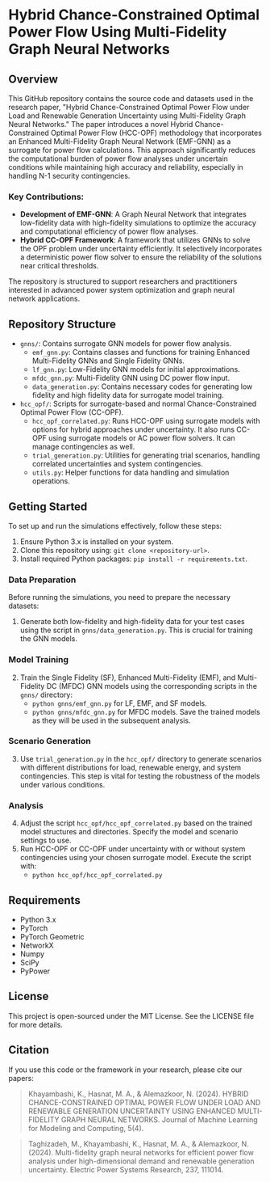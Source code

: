 # Hybrid Chance-Constrained Optimal Power Flow Using Multi-Fidelity Graph Neural Networks

## Overview
This GitHub repository contains the source code and datasets used in the research paper, "Hybrid Chance-Constrained Optimal Power Flow under Load and Renewable Generation Uncertainty using Multi-Fidelity Graph Neural Networks." The paper introduces a novel Hybrid Chance-Constrained Optimal Power Flow (HCC-OPF) methodology that incorporates an Enhanced Multi-Fidelity Graph Neural Network (EMF-GNN) as a surrogate for power flow calculations. This approach significantly reduces the computational burden of power flow analyses under uncertain conditions while maintaining high accuracy and reliability, especially in handling N-1 security contingencies.

### Key Contributions:
- **Development of EMF-GNN**: A Graph Neural Network that integrates low-fidelity data with high-fidelity simulations to optimize the accuracy and computational efficiency of power flow analyses.
- **Hybrid CC-OPF Framework**: A framework that utilizes GNNs to solve the OPF problem under uncertainty efficiently. It selectively incorporates a deterministic power flow solver to ensure the reliability of the solutions near critical thresholds.


The repository is structured to support researchers and practitioners interested in advanced power system optimization and graph neural network applications.

## Repository Structure
- `gnns/`: Contains surrogate GNN models for power flow analysis.
  - `emf_gnn.py`: Contains classes and functions for training Enhanced Multi-Fidelity GNNs and Single Fidelity GNNs.
  - `lf_gnn.py`: Low-Fidelity GNN models for initial approximations.
  - `mfdc_gnn.py`: Multi-Fidelity GNN using DC power flow input.
  - `data_generation.py`: Contains necessary codes for generating low fidelity and high fidelity data for surrogate model training.
- `hcc_opf/`: Scripts for surrogate-based and normal Chance-Constrained Optimal Power Flow (CC-OPF).
  - `hcc_opf_correlated.py`: Runs HCC-OPF using surrogate models with options for hybrid approaches under uncertainty. It also runs CC-OPF using surrogate models or AC power flow solvers. It can manage contingencies as well.
  - `trial_generation.py`: Utilities for generating trial scenarios, handling correlated uncertainties and system contingencies.
  - `utils.py`: Helper functions for data handling and simulation operations.

## Getting Started
To set up and run the simulations effectively, follow these steps:

1. Ensure Python 3.x is installed on your system.
2. Clone this repository using: `git clone <repository-url>`.
3. Install required Python packages: `pip install -r requirements.txt`.

### Data Preparation
Before running the simulations, you need to prepare the necessary datasets:
1. Generate both low-fidelity and high-fidelity data for your test cases using the script in `gnns/data_generation.py`. This is crucial for training the GNN models.

### Model Training
2. Train the Single Fidelity (SF), Enhanced Multi-Fidelity (EMF), and Multi-Fidelity DC (MFDC) GNN models using the corresponding scripts in the `gnns/` directory:
   - `python gnns/emf_gnn.py` for LF, EMF, and SF models.
   - `python gnns/mfdc_gnn.py` for MFDC models.
   Save the trained models as they will be used in the subsequent analysis.

### Scenario Generation
3. Use `trial_generation.py` in the `hcc_opf/` directory to generate scenarios with different distributions for load, renewable energy, and system contingencies. This step is vital for testing the robustness of the models under various conditions.

### Analysis
4. Adjust the script `hcc_opf/hcc_opf_correlated.py` based on the trained model structures and directories. Specify the model and scenario settings to use.
5. Run HCC-OPF or CC-OPF under uncertainty with or without system contingencies using your chosen surrogate model. Execute the script with:
   - `python hcc_opf/hcc_opf_correlated.py`

## Requirements
- Python 3.x
- PyTorch
- PyTorch Geometric
- NetworkX
- Numpy
- SciPy
- PyPower

## License
This project is open-sourced under the MIT License. See the LICENSE file for more details.

## Citation
If you use this code or the framework in your research, please cite our papers:

> Khayambashi, K., Hasnat, M. A., & Alemazkoor, N. (2024). HYBRID CHANCE-CONSTRAINED OPTIMAL POWER FLOW UNDER LOAD AND RENEWABLE GENERATION UNCERTAINTY USING ENHANCED MULTI-FIDELITY GRAPH NEURAL NETWORKS. Journal of Machine Learning for Modeling and Computing, 5(4).

> Taghizadeh, M., Khayambashi, K., Hasnat, M. A., & Alemazkoor, N. (2024). Multi-fidelity graph neural networks for efficient power flow analysis under high-dimensional demand and renewable generation uncertainty. Electric Power Systems Research, 237, 111014.
